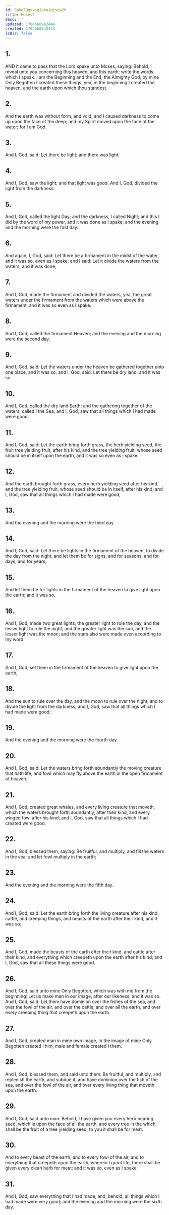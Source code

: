 ```yaml
---
id: 8pko59qxxsq2qbu1q1sop26
title: Moses2
desc: ''
updated: 1704668942444
created: 1704668942444
isDir: false
---
```

## 1.
AND it came to pass that the Lord spake unto Moses, saying: Behold, I reveal unto you concerning this heaven, and this earth; write the words which I speak. I am the Beginning and the End, the Almighty God; by mine Only Begotten I created these things; yea, in the beginning I created the heaven, and the earth upon which thou standest.
## 2.
And the earth was without form, and void; and I caused darkness to come up upon the face of the deep; and my Spirit moved upon the face of the water; for I am God.
## 3.
And I, God, said: Let there be light; and there was light.
## 4.
And I, God, saw the light; and that light was good. And I, God, divided the light from the darkness.
## 5.
And I, God, called the light Day; and the darkness, I called Night; and this I did by the word of my power, and it was done as I spake; and the evening and the morning were the first day.
## 6.
And again, I, God, said: Let there be a firmament in the midst of the water, and it was so, even as I spake; and I said: Let it divide the waters from the waters; and it was done;
## 7.
And I, God, made the firmament and divided the waters, yea, the great waters under the firmament from the waters which were above the firmament, and it was so even as I spake.
## 8.
And I, God, called the firmament Heaven; and the evening and the morning were the second day.
## 9.
And I, God, said: Let the waters under the heaven be gathered together unto one place, and it was so; and I, God, said: Let there be dry land; and it was so.
## 10.
And I, God, called the dry land Earth; and the gathering together of the waters, called I the Sea; and I, God, saw that all things which I had made were good.
## 11.
And I, God, said: Let the earth bring forth grass, the herb yielding seed, the fruit tree yielding fruit, after his kind, and the tree yielding fruit, whose seed should be in itself upon the earth, and it was so even as I spake.
## 12.
And the earth brought forth grass, every herb yielding seed after his kind, and the tree yielding fruit, whose seed should be in itself, after his kind; and I, God, saw that all things which I had made were good;
## 13.
And the evening and the morning were the third day.
## 14.
And I, God, said: Let there be lights in the firmament of the heaven, to divide the day from the night, and let them be for signs, and for seasons, and for days, and for years;
## 15.
And let them be for lights in the firmament of the heaven to give light upon the earth; and it was so.
## 16.
And I, God, made two great lights; the greater light to rule the day, and the lesser light to rule the night, and the greater light was the sun, and the lesser light was the moon; and the stars also were made even according to my word.
## 17.
And I, God, set them in the firmament of the heaven to give light upon the earth,
## 18.
And the sun to rule over the day, and the moon to rule over the night, and to divide the light from the darkness; and I, God, saw that all things which I had made were good;
## 19.
And the evening and the morning were the fourth day.
## 20.
And I, God, said: Let the waters bring forth abundantly the moving creature that hath life, and fowl which may fly above the earth in the open firmament of heaven.
## 21.
And I, God, created great whales, and every living creature that moveth, which the waters brought forth abundantly, after their kind, and every winged fowl after his kind; and I, God, saw that all things which I had created were good.
## 22.
And I, God, blessed them, saying: Be fruitful, and multiply, and fill the waters in the sea; and let fowl multiply in the earth;
## 23.
And the evening and the morning were the fifth day.
## 24.
And I, God, said: Let the earth bring forth the living creature after his kind, cattle, and creeping things, and beasts of the earth after their kind, and it was so;
## 25.
And I, God, made the beasts of the earth after their kind, and cattle after their kind, and everything which creepeth upon the earth after his kind; and I, God, saw that all these things were good.
## 26.
And I, God, said unto mine Only Begotten, which was with me from the beginning: Let us make man in our image, after our likeness; and it was so. And I, God, said: Let them have dominion over the fishes of the sea, and over the fowl of the air, and over the cattle, and over all the earth, and over every creeping thing that creepeth upon the earth.
## 27.
And I, God, created man in mine own image, in the image of mine Only Begotten created I him; male and female created I them.
## 28.
And I, God, blessed them, and said unto them: Be fruitful, and multiply, and replenish the earth, and subdue it, and have dominion over the fish of the sea, and over the fowl of the air, and over every living thing that moveth upon the earth.
## 29.
And I, God, said unto man: Behold, I have given you every herb bearing seed, which is upon the face of all the earth, and every tree in the which shall be the fruit of a tree yielding seed; to you it shall be for meat.
## 30.
And to every beast of the earth, and to every fowl of the air, and to everything that creepeth upon the earth, wherein I grant life, there shall be given every clean herb for meat; and it was so, even as I spake.
## 31.
And I, God, saw everything that I had made, and, behold, all things which I had made were very good; and the evening and the morning were the sixth day.
